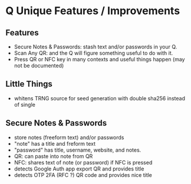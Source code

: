 # Q Unique Features / Improvements

## Features
- Secure Notes & Passwords: stash text and/or passwords in your Q. 
- Scan Any QR: and the Q will figure something useful to do with it.
- Press QR or NFC key in many contexts and useful things happen (may not be documented)


## Little Things
- whitens TRNG source for seed generation with double sha256 instead of single


## Secure Notes & Passwords
- store notes (freeform text) and/or passwords
- "note" has a title and freform text
- "password" has title, username, website, and notes.
- QR: can paste into note from QR
- NFC: shares text of note (or password) if NFC is pressed
- detects Google Auth app export QR and provides title
- detects OTP 2FA (RFC ?) QR code and provides nice title

